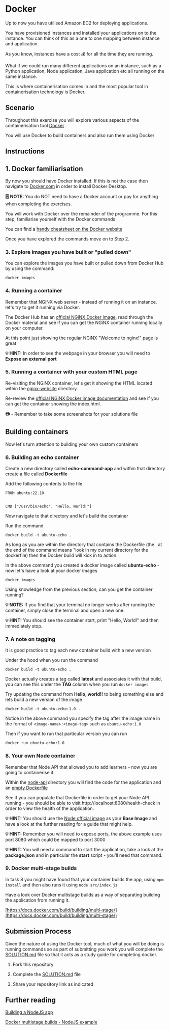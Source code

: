 # Docker

Up to now you have utilised Amazon EC2 for deploying applications. 

You have provisioned instances and installed your applications on to the instance. You can think of this as a one to one mapping between instance and application.

As you know, instances have a cost 💰 for all the time they are running. 

What if we could run many different applications on an instance, such as a Python application, Node application, Java application etc all running on the same instance. 

This is where containerisation comes in and the most popular tool in containerisation technology is Docker.

## Scenario

Throughout this exercise you will explore various aspects of the containerisation tool [Docker](https://www.docker.com/)

You will use Docker to build containers and also run them using Docker

## Instructions

## 1. Docker familiarisation

By now you should have Docker installed. If this is not the case then navigate to [Docker.com](https://www.docker.com/) in order to install Docker Desktop.

**🗒️ NOTE:** You do NOT need to have a Docker account or pay for anything when completing the exercises.

You will work with Docker over the remainder of the programme. For this step, familiarise yourself with the Docker commands

You can find a [handy cheatsheet on the Docker website](https://docs.docker.com/get-started/docker_cheatsheet.pdf)

Once you have explored the commands move on to Step 2.

### 3. Explore images you have built or "pulled down"

You can explore the images you have built or pulled down from Docker Hub by using the command:

```
docker images
```

### 4. Running a container

Remember that NGiNX web server - instead of running it on an instance, let's try to get it running via Docker.

The Docker Hub has an [official NGiNX Docker image](https://hub.docker.com/_/nginx), read through the Docker material and see if you can get the NGiNX container running locally on your computer.

At this point just showing the regular NGiNX "Welcome to nginx!" page is great

**💡 HINT:** In order to see the webpage in your browser you will need to **Expose an external port**

### 5. Running a container with your custom HTML page

Re-visiting the NGiNX container, let's get it showing the HTML located within the [nginx-website](./nginx-website) directory.

Re-review the [official NGiNX Docker image documentation](https://hub.docker.com/_/nginx) and see if you can get the container showing the index.html.

📷 - Remember to take some screenshots for your solutions file

## Building containers

Now let's turn attention to building your own custom containers

### 6. Building an echo container

Create a new directory called **echo-command-app** and within that directory create a file called **Dockerfile**

Add the following contents to the file

```
FROM ubuntu:22.10


CMD ["/usr/bin/echo", "Hello, World!"]
```

Now navigate to that directory and let's build the container

Run the command

```
docker build -t ubuntu-echo .
```

As long as you are within the directory that contains the Dockerfile (the . at the end of the command means "look in my current directory for the dockerfile) then the Docker build will kick in to action.

In the above command you created a docker image called **ubuntu-echo** - now let's have a look at your docker images

```
docker images
```

Using knowledge from the previous section, can you get the container running?

**💡 NOTE:** If you find that your terminal no longer works after running the container, simply close the terminal and open a new one.

**💡 HINT:** You should see the container start, print "Hello, World!" and then immediately stop.

### 7. A note on tagging

It is good practice to tag each new container build with a new version

Under the hood when you run the command

```
docker build -t ubuntu-echo .
```

Docker actually creates a tag called **latest** and associates it with that build, you can see this under the **TAG** column when you run `docker images`

Try updating the command from **Hello, world!!** to being something else and lets build a new version of the image

```
docker build -t ubuntu-echo:1.0 .
```

Notice in the above command you specify the tag after the image name in the format of `<image-name>:<image-tag>` such as `ubuntu-echo:1.0`

Then if you want to run that particular version you can run

```
docker run ubuntu-echo:1.0
```

### 8. Your own Node container

Remember that Node API that allowed you to add learners - now you are going to containerise it.

Within the [node-api](./node-api) directory you will find the code for the application and an [empty Dockerfile](./node-api/Dockerfile)

See if you can populate that Dockerfile in order to get your Node API running - you should be able to visit http://localhost:8080/health-check in order to view the health of the application.

**💡 HINT:** You should use the [Node official image](https://hub.docker.com/_/node) as your **Base Image** and have a look at the further reading for a guide that might help.

**💡 HINT:** Remember you will need to expose ports, the above example uses port 8080 which could be mapped to port 3000

**💡 HINT:** You will need a command to start the application, take a look at the **package.json** and in particular the **start** script - you'll need that command.

### 9. Docker multi-stage builds

In task 8 you might have found that your container builds the app, using `npm install` and then also runs it using `node src/index.js`

Have a look over Docker multistage builds as a way of separating building the application from running it.

[https://docs.docker.com/build/building/multi-stage/](https://docs.docker.com/build/building/multi-stage/)

## Submission Process

Given the nature of using the Docker tool, much of what you will be doing is running commands so as part of submitting you work you will complete the [SOLUTION.md](./SOLUTION.md) file so that it acts as a study guide for completing docker.

1. Fork this repository

2. Complete the [SOLUTION.md](./SOLUTION.md) file

3. Share your repository link as indicated

## Further reading

[Building a NodeJS app](https://nodejs.org/en/docs/guides/nodejs-docker-webapp)

[Docker multistage builds - NodeJS example](https://sachithsiriwardana.medium.com/dockerizing-nodejs-application-with-multi-stage-build-e30477ca572)
